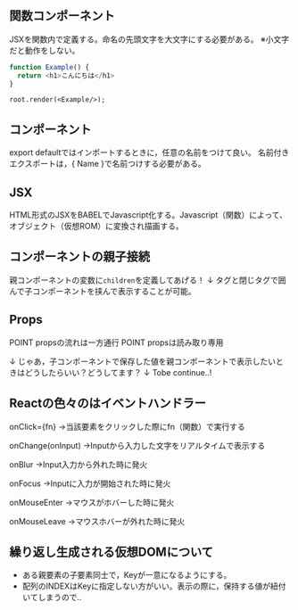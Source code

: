 ## 関数コンポーネント

JSXを関数内で定義する。命名の先頭文字を大文字にする必要がある。
※小文字だと動作をしない。

```.js
function Example() {
  return <h1>こんにちは</h1>
}
```

```
root.render(<Example/>);
```


## コンポーネント

export defaultではインポートするときに，任意の名前をつけて良い。
名前付きエクスポートは，{ Name }で名前つけする必要がある。

## JSX

HTML形式のJSXをBABELでJavascript化する。Javascript（関数）によって、オブジェクト（仮想ROM）に変換され描画する。

## コンポーネントの親子接続

親コンポーネントの変数に`children`を定義してあげる！
↓
タグと閉じタグで囲んで子コンポーネントを挟んで表示することが可能。

## Props

POINT propsの流れは一方通行
POINT propsは読み取り専用

↓
じゃあ，子コンポーネントで保存した値を親コンポーネントで表示したいときはどうしたらいい？どうしてます？
↓
Tobe continue..!

## Reactの色々のはイベントハンドラー

onClick={fn}
→当該要素をクリックした際にfn（関数）で実行する

onChange(onInput)
→Inputから入力した文字をリアルタイムで表示する

onBlur
→Input入力から外れた時に発火

onFocus
→Inputに入力が開始された時に発火

onMouseEnter
→マウスがホバーした時に発火

onMouseLeave
→マウスホバーが外れた時に発火

## 繰り返し生成される仮想DOMについて

* ある親要素の子要素同士で，Keyが一意になるようにする。
* 配列のINDEXはKeyに指定しない方がいい。表示の際に，保持する値が紐付いてしまうので..
